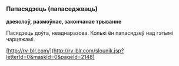 ### Папасядзець (папаседжваць)
**дзеяслоў, размоўнае, закончанае трыванне**

Пасядзець доўга, неаднаразова. Колькі ён папасядзеў над гэтымі чарцяжамі.

<a rel="author">[http://rv-blr.com/](http://rv-blr.com/slounik.jsp?letterId=0&maskId=0&pageId=2148)</a>
